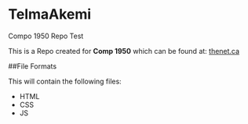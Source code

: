 # TelmaAkemi
Compo 1950 Repo Test

This is a Repo created for **Comp 1950** which can be found at:
[thenet.ca](http://thenet.ca)

##File Formats

This will contain the following files:
* HTML
* CSS
* JS
